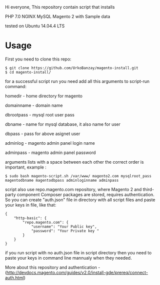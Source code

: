 Hi everyone,
This repository contain script that installs 

PHP 7.0
NGINX
MySQL
Magento 2 with Sample data

tested on Ubuntu 14.04.4 LTS

# Usage

First you need to clone this repo:
```
$ git clone https://github.com/UrkoBanzay/magento-install.git
$ cd magento-install/
```
for a successful script run you need add all this arguments to script-run command:

homedir - home directory for magento

domainname - domain name

dbrootpass - mysql root user pass

dbname - name for mysql database, it also name for user

dbpass - pass for above asignet user

adminlog - magento admin panel login name

adminpass - magento admin panel password

  arguments lists with a space between each other
the correct order is important, example :
```
$ sudo bash magento-script.sh /var/www/ magento2.com mysqlroot_pass magentodbname magentodbpass adminloginname adminpass
```
script also use repo.magento.com repository, where Magento 2 and third-party component Composer packages are stored, requires authentication. So you can create "auth.json" file in directory with all script files and paste your keys in file, like that:
```
{
    "http-basic": {
        "repo.magento.com": {
            "username": "Your Public key",
            "password": "Your Private key "
        }
    }
}
```
if you run script with no auth.json file in script directory then you need to paste your keys in command line mannualy when they needed.

More about this repository and authentication - (http://devdocs.magento.com/guides/v2.0/install-gde/prereq/connect-auth.html)
